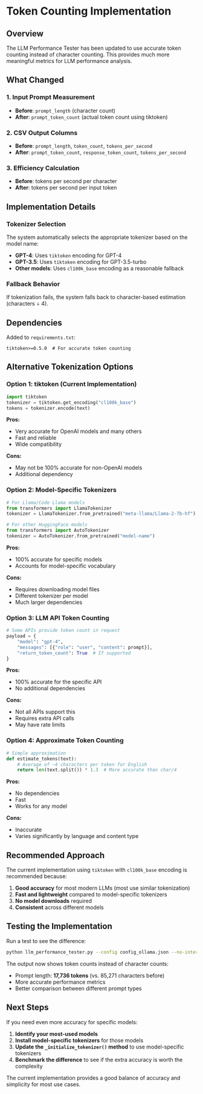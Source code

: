 # Token Counting Implementation

## Overview

The LLM Performance Tester has been updated to use accurate token counting instead of character counting. This provides much more meaningful metrics for LLM performance analysis.

## What Changed

### 1. Input Prompt Measurement
- **Before**: `prompt_length` (character count)
- **After**: `prompt_token_count` (actual token count using tiktoken)

### 2. CSV Output Columns
- **Before**: `prompt_length`, `token_count`, `tokens_per_second`
- **After**: `prompt_token_count`, `response_token_count`, `tokens_per_second`

### 3. Efficiency Calculation
- **Before**: tokens per second per character
- **After**: tokens per second per input token

## Implementation Details

### Tokenizer Selection
The system automatically selects the appropriate tokenizer based on the model name:
- **GPT-4**: Uses `tiktoken` encoding for GPT-4
- **GPT-3.5**: Uses `tiktoken` encoding for GPT-3.5-turbo  
- **Other models**: Uses `cl100k_base` encoding as a reasonable fallback

### Fallback Behavior
If tokenization fails, the system falls back to character-based estimation (characters ÷ 4).

## Dependencies

Added to `requirements.txt`:
```
tiktoken>=0.5.0  # For accurate token counting
```

## Alternative Tokenization Options

### Option 1: tiktoken (Current Implementation)
```python
import tiktoken
tokenizer = tiktoken.get_encoding("cl100k_base")
tokens = tokenizer.encode(text)
```

**Pros:**
- Very accurate for OpenAI models and many others
- Fast and reliable
- Wide compatibility

**Cons:**
- May not be 100% accurate for non-OpenAI models
- Additional dependency

### Option 2: Model-Specific Tokenizers
```python
# For Llama/Code Llama models
from transformers import LlamaTokenizer
tokenizer = LlamaTokenizer.from_pretrained("meta-llama/Llama-2-7b-hf")

# For other HuggingFace models
from transformers import AutoTokenizer
tokenizer = AutoTokenizer.from_pretrained("model-name")
```

**Pros:**
- 100% accurate for specific models
- Accounts for model-specific vocabulary

**Cons:**
- Requires downloading model files
- Different tokenizer per model
- Much larger dependencies

### Option 3: LLM API Token Counting
```python
# Some APIs provide token count in request
payload = {
    "model": "gpt-4",
    "messages": [{"role": "user", "content": prompt}],
    "return_token_count": True  # If supported
}
```

**Pros:**
- 100% accurate for the specific API
- No additional dependencies

**Cons:**
- Not all APIs support this
- Requires extra API calls
- May have rate limits

### Option 4: Approximate Token Counting
```python
# Simple approximation
def estimate_tokens(text):
    # Average of ~4 characters per token for English
    return len(text.split()) * 1.3  # More accurate than char/4
```

**Pros:**
- No dependencies
- Fast
- Works for any model

**Cons:**
- Inaccurate
- Varies significantly by language and content type

## Recommended Approach

The current implementation using `tiktoken` with `cl100k_base` encoding is recommended because:

1. **Good accuracy** for most modern LLMs (most use similar tokenization)
2. **Fast and lightweight** compared to model-specific tokenizers
3. **No model downloads** required
4. **Consistent** across different models

## Testing the Implementation

Run a test to see the difference:
```bash
python llm_performance_tester.py --config config_ollama.json --no-interactive
```

The output now shows token counts instead of character counts:
- Prompt length: **17,736 tokens** (vs. 85,271 characters before)
- More accurate performance metrics
- Better comparison between different prompt types

## Next Steps

If you need even more accuracy for specific models:

1. **Identify your most-used models**
2. **Install model-specific tokenizers** for those models
3. **Update the `_initialize_tokenizer()` method** to use model-specific tokenizers
4. **Benchmark the difference** to see if the extra accuracy is worth the complexity

The current implementation provides a good balance of accuracy and simplicity for most use cases.
